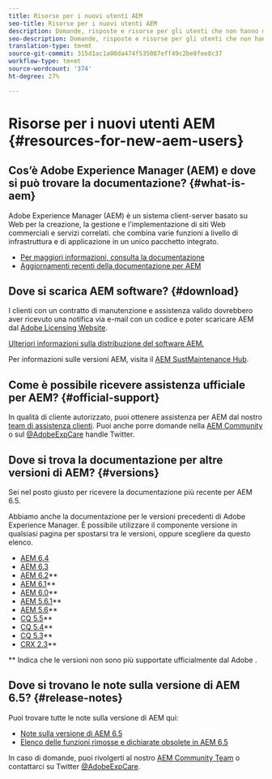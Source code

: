 ```yaml
---
title: Risorse per i nuovi utenti AEM
seo-title: Risorse per i nuovi utenti AEM
description: Domande, risposte e risorse per gli utenti che non hanno mai AEM
seo-description: Domande, risposte e risorse per gli utenti che non hanno mai AEM
translation-type: tm+mt
source-git-commit: 315d1ac1a00da474f535087eff49c2be8fee8c37
workflow-type: tm+mt
source-wordcount: '374'
ht-degree: 27%

---
```



# Risorse per i nuovi utenti AEM {#resources-for-new-aem-users}

## Cos’è Adobe Experience Manager (AEM) e dove si può trovare la documentazione? {#what-is-aem}

Adobe Experience Manager (AEM) è un sistema client-server basato su Web per la creazione, la gestione e l&#39;implementazione di siti Web commerciali e servizi correlati. che combina varie funzioni a livello di infrastruttura e di applicazione in un unico pacchetto integrato.

* [Per maggiori informazioni, consulta la documentazione](/help/sites-deploying/home.md)
* [Aggiornamenti recenti della documentazione per AEM](https://helpx.adobe.com/experience-manager/documentation-updates.html)

## Dove si scarica AEM software? {#download}

I clienti con un contratto di manutenzione e assistenza valido dovrebbero aver ricevuto una notifica via e-mail con un codice e poter scaricare AEM dal [ Adobe Licensing Website](http://licensing.adobe.com/).

[Ulteriori informazioni sulla distribuzione del software AEM.](/help/sites-deploying/home.md)

Per informazioni sulle versioni AEM, visita il [AEM SustMaintenance Hub](https://helpx.adobe.com/experience-manager/aem-releases-updates.html).

## Come è possibile ricevere assistenza ufficiale per AEM? {#official-support}

In qualità di cliente autorizzato, puoi ottenere assistenza per AEM dal nostro [team di assistenza clienti](https://helpx.adobe.com/it/marketing-cloud/contact-support.html). Puoi anche porre domande nella [AEM Community](https://forums.adobe.com/community/experience-cloud/marketing-cloud/experience-manager) o sul [@AdobeExpCare](https://twitter.com/adobeexpcare) handle Twitter.

## Dove si trova la documentazione per altre versioni di AEM? {#versions}

Sei nel posto giusto per ricevere la documentazione più recente per AEM 6.5.

Abbiamo anche la documentazione per le versioni precedenti di Adobe Experience Manager. È possibile utilizzare il componente versione in qualsiasi pagina per spostarsi tra le versioni, oppure scegliere da questo elenco.

* [AEM 6.4](https://helpx.adobe.com/it/support/experience-manager/6-4.html)
* [AEM 6.3](https://helpx.adobe.com/it/support/experience-manager/6-3.html)
* [AEM 6.2](https://helpx.adobe.com/it/support/experience-manager/6-2.html)**
* [AEM 6.1](https://docs.adobe.com/docs/it/aem/6-1.html)**
* [AEM 6.0](https://docs.adobe.com/docs/it/aem/6-0.html)**
* [AEM 5.6.1](https://helpx.adobe.com/experience-manager/aem-previous-versions.html)**
* [AEM 5.6](https://helpx.adobe.com/experience-manager/aem-previous-versions.html)**
* [CQ 5.5](https://helpx.adobe.com/experience-manager/aem-previous-versions.html)**
* [CQ 5.4](https://helpx.adobe.com/experience-manager/aem-previous-versions.html)**
* [CQ 5.3](https://helpx.adobe.com/experience-manager/aem-previous-versions.html)**
* [CRX 2.3](https://helpx.adobe.com/experience-manager/aem-previous-versions.html)**

** Indica che le versioni non sono più supportate ufficialmente dal Adobe .

## Dove si trovano le note sulla versione di AEM 6.5? {#release-notes}

Puoi trovare tutte le note sulla versione di AEM qui:

* [Note sulla versione di AEM 6.5](/help/release-notes/home.md)
* [Elenco delle funzioni rimosse e dichiarate obsolete in AEM 6.5](/help/release-notes/deprecated-removed-features.md)

In caso di domande, puoi rivolgerti al nostro [AEM Community Team](http://help-forums.adobe.com/content/adobeforums/en/experience-manager-forum/adobe-experience-manager.html) o contattarci su Twitter [@AdobeExpCare](https://twitter.com/adobeexpcare).
